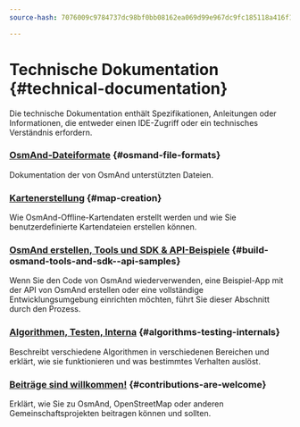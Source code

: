 ```yaml
---
source-hash: 7076009c9784737dc98bf0bb08162ea069d99e967dc9fc185118a416f1b22aa5

---
```

# Technische Dokumentation {#technical-documentation}

Die technische Dokumentation enthält Spezifikationen, Anleitungen oder Informationen, die entweder einen IDE-Zugriff oder ein technisches Verständnis erfordern.

### [OsmAnd-Dateiformate](./osmand-file-formats/index.md) {#osmand-file-formats}

Dokumentation der von OsmAnd unterstützten Dateien.

### [Kartenerstellung](./map-creation/index.md) {#map-creation}

Wie OsmAnd-Offline-Kartendaten erstellt werden und wie Sie benutzerdefinierte Kartendateien erstellen können.

### [OsmAnd erstellen, Tools und SDK & API-Beispiele](./build-osmand/index.md) {#build-osmand-tools-and-sdk--api-samples}

Wenn Sie den Code von OsmAnd wiederverwenden, eine Beispiel-App mit der API von OsmAnd erstellen oder eine vollständige Entwicklungsumgebung einrichten möchten, führt Sie dieser Abschnitt durch den Prozess.

### [Algorithmen, Testen, Interna](./algorithms/index.md) {#algorithms-testing-internals}

Beschreibt verschiedene Algorithmen in verschiedenen Bereichen und erklärt, wie sie funktionieren und was bestimmtes Verhalten auslöst.

### [Beiträge sind willkommen!](./contributions/index.md) {#contributions-are-welcome}

Erklärt, wie Sie zu OsmAnd, OpenStreetMap oder anderen Gemeinschaftsprojekten beitragen können und sollten.